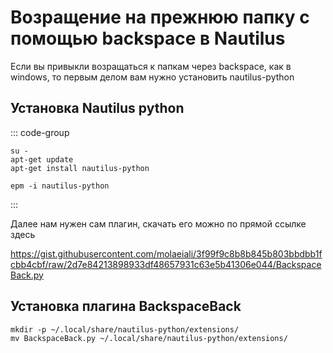 # Возращение на прежнюю папку с помощью backspace в Nautilus

Если вы привыкли возращаться к папкам через backspace, как в windows, то первым делом вам нужно установить nautilus-python

## Установка Nautilus python

::: code-group
```shell[apt-get]
su -
apt-get update
apt-get install nautilus-python
```
```shell[epm]
epm -i nautilus-python
```
:::

Далее нам нужен сам плагин, скачать его можно по прямой ссылке здесь

https://gist.githubusercontent.com/molaeiali/3f99f9c8b8b845b803bbdbb1fcbb4cbf/raw/2d7e84213898933df48657931c63e5b41306e044/BackspaceBack.py

## Установка плагина BackspaceBack

```shell
mkdir -p ~/.local/share/nautilus-python/extensions/
mv BackspaceBack.py ~/.local/share/nautilus-python/extensions/
```
